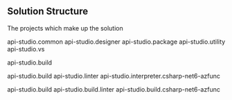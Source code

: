 ## **Solution Structure**
The projects which make up the solution


api-studio.common
api-studio.designer
api-studio.package
api-studio.utility
api-studio.vs


api-studio.build

api-studio.build
api-studio.linter
api-studio.interpreter.csharp-net6-azfunc


api-studio.build
api-studio.build.linter
api-studio.build.csharp-net6-azfunc